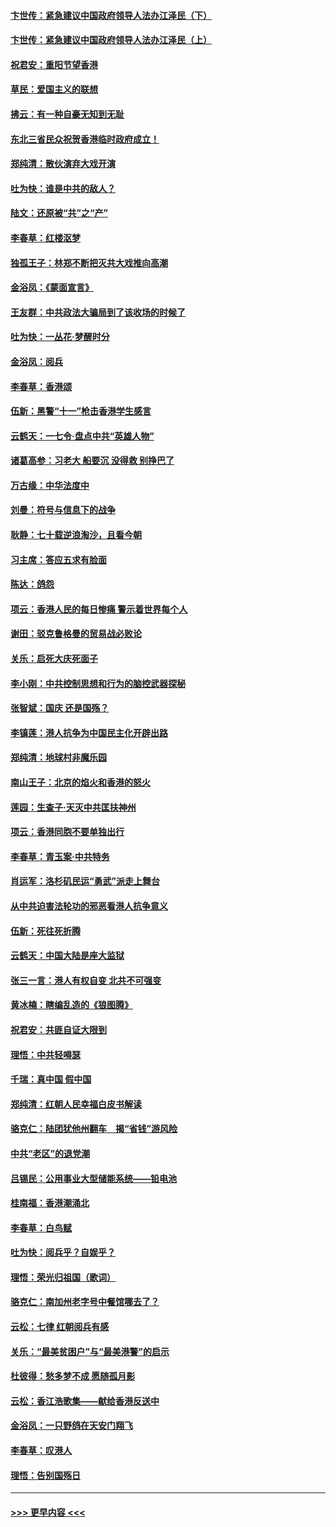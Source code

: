 #### [卞世传：紧急建议中国政府领导人法办江泽民（下）](../pages/nsc993/n11573390.md?t=10080201) 
#### [卞世传：紧急建议中国政府领导人法办江泽民（上）](../pages/nsc993/n11573208.md?t=10080201) 
#### [祝君安：重阳节望香港](../pages/nsc993/n11573190.md?t=10080201) 
#### [草民：爱国主义的联想](../pages/nsc993/n11572333.md?t=10080201) 
#### [拂云：有一种自豪无知到无耻](../pages/nsc993/n11572006.md?t=10080201) 
#### [东北三省民众祝贺香港临时政府成立！](../pages/nsc993/n11571215.md?t=10080201) 
#### [郑纯清：散伙演弃大戏开演](../pages/nsc993/n11570826.md?t=10080201) 
#### [吐为快：谁是中共的敌人？](../pages/nsc993/n11570817.md?t=10080201) 
#### [陆文：还原被“共”之“产”](../pages/nsc993/n11570798.md?t=10080201) 
#### [李春草：红楼沤梦](../pages/nsc993/n11569673.md?t=10080201) 
#### [独孤王子：林郑不断把灭共大戏推向高潮](../pages/nsc993/n11569381.md?t=10080201) 
#### [金浴凤：《蒙面宣言》](../pages/nsc993/n11569368.md?t=10080201) 
#### [王友群：中共政法大骗局到了该收场的时候了](../pages/nsc993/n11568940.md?t=10080201) 
#### [吐为快：一丛花‧梦醒时分](../pages/nsc993/n11567491.md?t=10080201) 
#### [金浴凤：阅兵](../pages/nsc993/n11567454.md?t=10080201) 
#### [李春草：香港颂](../pages/nsc993/n11567444.md?t=10080201) 
#### [伍新：黑警“十一”枪击香港学生感言](../pages/nsc993/n11567426.md?t=10080201) 
#### [云鹤天：一七令‧盘点中共“英雄人物”](../pages/nsc993/n11567091.md?t=10080201) 
#### [诸葛高参：习老大 船要沉 没得救 别挣巴了](../pages/nsc993/n11566976.md?t=10080201) 
#### [万古缘：中华法度中](../pages/nsc993/n11566726.md?t=10080201) 
#### [刘曼：符号与信息下的战争](../pages/nsc993/n11564655.md?t=10080201) 
#### [耿静：七十载逆浪淘沙，且看今朝](../pages/nsc993/n11564520.md?t=10080201) 
#### [习主席：答应五求有脸面](../pages/nsc993/n11563953.md?t=10080201) 
#### [陈达：鸽怨](../pages/nsc993/n11561879.md?t=10080201) 
#### [项云：香港人民的每日惨痛  警示着世界每个人](../pages/nsc993/n11559273.md?t=10080201) 
#### [谢田：驳克鲁格曼的贸易战必败论](../pages/nsc993/n11555840.md?t=10080201) 
#### [关乐：启死大庆死面子](../pages/nsc993/n11556823.md?t=10080201) 
#### [李小刚：中共控制思想和行为的脑控武器探秘](../pages/nsc993/n11556776.md?t=10080201) 
#### [张智斌：国庆  还是国殇？](../pages/nsc993/n11556617.md?t=10080201) 
#### [李镇莲：港人抗争为中国民主化开辟出路](../pages/nsc993/n11556570.md?t=10080201) 
#### [郑纯清：地球村非魔乐园](../pages/nsc993/n11555415.md?t=10080201) 
#### [南山王子：北京的焰火和香港的怒火](../pages/nsc993/n11555318.md?t=10080201) 
#### [莲园：生查子·天灭中共匡扶神州](../pages/nsc993/n11555302.md?t=10080201) 
#### [项云：香港同胞不要单独出行](../pages/nsc993/n11555276.md?t=10080201) 
#### [李春草：青玉案‧中共特务](../pages/nsc993/n11552356.md?t=10080201) 
#### [肖运军：洛杉矶民运“勇武”派走上舞台](../pages/nsc993/n11551595.md?t=10080201) 
#### [从中共迫害法轮功的邪恶看港人抗争意义](../pages/nsc993/n11540858.md?t=10080201) 
#### [伍新：死往死折腾](../pages/nsc993/n11550174.md?t=10080201) 
#### [云鹤天：中国大陆是座大监狱](../pages/nsc993/n11550155.md?t=10080201) 
#### [张三一言：港人有权自变 北共不可强变](../pages/nsc993/n11550132.md?t=10080201) 
#### [黄冰楠：瞎编乱造的《狼图腾》](../pages/nsc993/n11550082.md?t=10080201) 
#### [祝君安：共匪自证大限到](../pages/nsc993/n11550041.md?t=10080201) 
#### [理悟：中共轻嘚瑟](../pages/nsc993/n11547978.md?t=10080201) 
#### [千瑞：真中国 假中国](../pages/nsc993/n11547865.md?t=10080201) 
#### [郑纯清：红朝人民幸福白皮书解读](../pages/nsc993/n11547499.md?t=10080201) 
#### [骆克仁：陆团犹他州翻车　揭“省钱”游风险](../pages/nsc993/n11546977.md?t=10080201) 
#### [中共“老区”的退党潮](../pages/nsc993/n11545995.md?t=10080201) 
#### [吕锡民：公用事业大型储能系统——铅电池](../pages/nsc993/n11545701.md?t=10080201) 
#### [桂南福：香港潮涌北](../pages/nsc993/n11545682.md?t=10080201) 
#### [李春草：白鸟赋](../pages/nsc993/n11545663.md?t=10080201) 
#### [吐为快：阅兵乎？自娱乎？](../pages/nsc993/n11545625.md?t=10080201) 
#### [理悟：荣光归祖国（歌词）](../pages/nsc993/n11545616.md?t=10080201) 
#### [骆克仁：南加州老字号中餐馆哪去了？](../pages/nsc993/n11545120.md?t=10080201) 
#### [云松：七律 红朝阅兵有感](../pages/nsc993/n11542394.md?t=10080201) 
#### [关乐：“最美贫困户”与“最美港警”的启示](../pages/nsc993/n11542252.md?t=10080201) 
#### [杜彼得：愁多梦不成 愿随孤月影](../pages/nsc993/n11540296.md?t=10080201) 
#### [云松：香江浩歌集——献给香港反送中](../pages/nsc993/n11540149.md?t=10080201) 
#### [金浴凤：一只野鸽在天安门翔飞](../pages/nsc993/n11540280.md?t=10080201) 
#### [李春草：叹港人](../pages/nsc993/n11540119.md?t=10080201) 
#### [理悟：告别国殇日](../pages/nsc993/n11539610.md?t=10080201) 

----
#### [ >>> 更早内容 <<< ](../indexes/nsc993-earlier.md)
